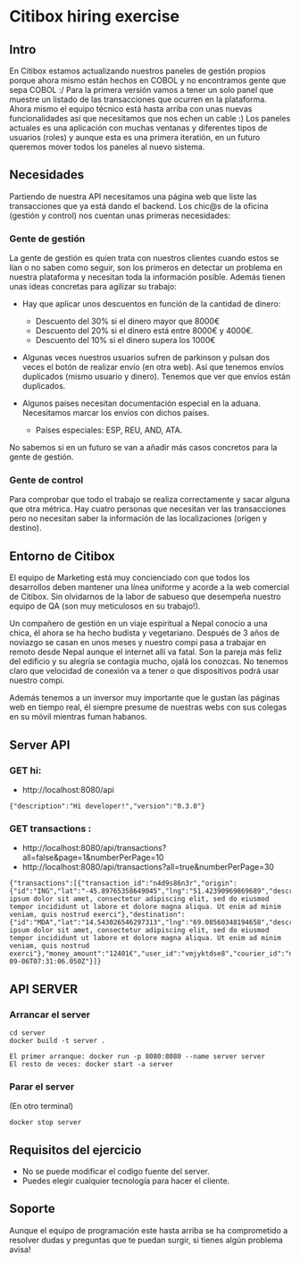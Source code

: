 
Citibox hiring exercise
====================================

## Intro
En Citibox estamos actualizando nuestros paneles de gestión propios porque ahora mismo están hechos en COBOL y no encontramos gente que sepa COBOL :/ Para la primera versión vamos a tener un solo panel que muestre un listado de las transacciones que ocurren en la plataforma. Ahora mismo el equipo técnico está hasta arriba con unas nuevas funcionalidades así que necesitamos que nos echen un cable :)
Los paneles actuales es una aplicación con muchas ventanas y diferentes tipos de usuarios (roles) y aunque esta es una primera iteratión, en un futuro queremos mover todos los paneles al nuevo sistema.

## Necesidades
Partiendo de nuestra API necesitamos una página web que liste las transacciones que ya está dando el backend. Los chic@s de la oficina (gestión y control) nos cuentan unas primeras necesidades:

### Gente de gestión

La gente de gestión es quien trata con nuestros clientes cuando estos se lían o no saben como seguir, son los primeros en detectar un problema en nuestra plataforma y necesitan toda la información posible. Además tienen unas ideas concretas para agilizar su trabajo:

- Hay que aplicar unos descuentos en función de la cantidad de dinero:
    - Descuento del 30% si el dinero mayor que 8000€
    - Descuento del 20% si el dinero está entre 8000€ y 4000€.
    - Descuento del 10% si el dinero supera los 1000€

- Algunas veces nuestros usuarios sufren de parkinson y pulsan dos veces el botón de realizar envío (en otra web). Así que tenemos envíos duplicados (mismo usuario y dinero). Tenemos que ver que envíos están duplicados.

- Algunos países necesitan documentación especial en la aduana. Necesitamos marcar los envíos con dichos países.
    - Países especiales: ESP, REU, AND, ATA.

No sabemos si en un futuro se van a añadir más casos concretos para la gente de gestión.

### Gente de control
Para comprobar que todo el trabajo se realiza correctamente y sacar alguna que otra métrica. Hay cuatro personas que necesitan ver las transacciones pero no necesitan saber la información de las localizaciones (origen y destino).

## Entorno de Citibox

El equipo de Marketing está muy concienciado con que todos los desarrollos deben mantener una línea uniforme y acorde a la web comercial de Citibox. Sin olvidarnos de la labor de sabueso que desempeña nuestro equipo de QA (son muy meticulosos en su trabajo!).

Un compañero de gestión en un viaje espiritual a Nepal conocio a una chica, él ahora se ha hecho budista y vegetariano. Después de 3 años de noviazgo se casan en unos meses y nuestro compi pasa a trabajar en remoto desde Nepal aunque el internet allí va fatal. Son la pareja más feliz del edificio y su alegría se contagia mucho, ojalá los conozcas. No tenemos claro que velocidad de conexión va a tener o que dispositivos podrá usar nuestro compi.

Además tenemos a un inversor muy importante que le gustan las páginas web en tiempo real, él siempre presume de nuestras webs con sus colegas en su móvil mientras fuman habanos.

## Server API 
### GET hi:
- http://localhost:8080/api
```
{"description":"Hi developer!","version":"0.3.0"}
```

### GET transactions :
- http://localhost:8080/api/transactions?all=false&page=1&numberPerPage=10
- http://localhost:8080/api/transactions?all=true&numberPerPage=30
```
{"transactions":[{"transaction_id":"n4d9s86n3r","origin":{"id":"ING","lat":"-45.89765358649045","lng":"51.42390969869689","description":"Lorem ipsum dolor sit amet, consectetur adipiscing elit, sed do eiusmod tempor incididunt ut labore et dolore magna aliqua. Ut enim ad minim veniam, quis nostrud exerci"},"destination":{"id":"MDA","lat":"14.543026546297313","lng":"69.08560348194658","description":"Lorem ipsum dolor sit amet, consectetur adipiscing elit, sed do eiusmod tempor incididunt ut labore et dolore magna aliqua. Ut enim ad minim veniam, quis nostrud exerci"},"money_amount":"12401€","user_id":"vmjyktdse8","courier_id":"nhsl9mf","new_user":"no","created_at":"2016-09-06T07:31:06.050Z"}]}
```

## API SERVER

### Arrancar el server

```
cd server
docker build -t server .

El primer arranque: docker run -p 8080:8080 --name server server
El resto de veces: docker start -a server
```

### Parar el server
(En otro terminal)
```
docker stop server
```

## Requisitos del ejercicio
- No se puede modificar el codigo fuente del server.
- Puedes elegir cualquier tecnología para hacer el cliente.

## Soporte
Aunque el equipo de programación este hasta arriba se ha comprometido a resolver dudas y preguntas que te puedan surgir, si tienes algún problema avisa!
